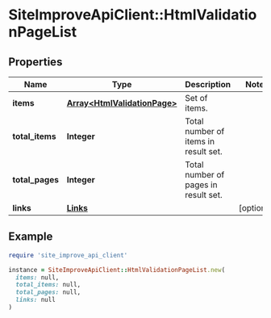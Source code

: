 # SiteImproveApiClient::HtmlValidationPageList

## Properties

| Name | Type | Description | Notes |
| ---- | ---- | ----------- | ----- |
| **items** | [**Array&lt;HtmlValidationPage&gt;**](HtmlValidationPage.md) | Set of items. |  |
| **total_items** | **Integer** | Total number of items in result set. |  |
| **total_pages** | **Integer** | Total number of pages in result set. |  |
| **links** | [**Links**](Links.md) |  | [optional] |

## Example

```ruby
require 'site_improve_api_client'

instance = SiteImproveApiClient::HtmlValidationPageList.new(
  items: null,
  total_items: null,
  total_pages: null,
  links: null
)
```

